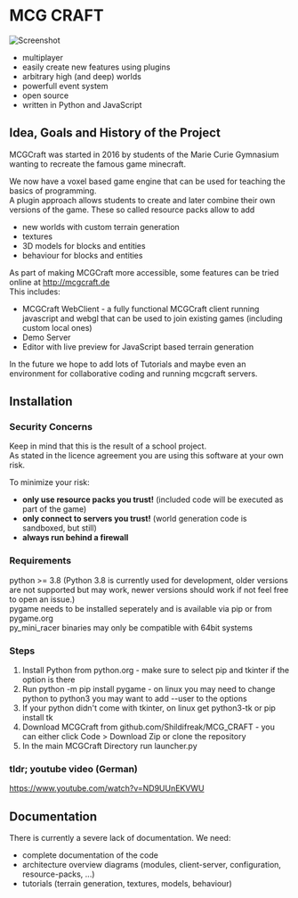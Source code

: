 # MCG CRAFT #

![Screenshot](http://mcgcraft.de/screenshots/screenshot_mcgcraft_small.png)

- multiplayer
- easily create new features using plugins
- arbitrary high (and deep) worlds
- powerfull event system
- open source
- written in Python and JavaScript

## Idea, Goals and History of the Project

MCGCraft was started in 2016 by students of the Marie Curie Gymnasium wanting to recreate the famous game minecraft.

We now have a voxel based game engine that can be used for teaching the basics of programming.  
A plugin approach allows students to create and later combine their own versions of the game.
These so called resource packs allow to add
- new worlds with custom terrain generation
- textures
- 3D models for blocks and entities
- behaviour for blocks and entities

As part of making MCGCraft more accessible, some features can be tried online at http://mcgcraft.de  
This includes:
- MCGCraft WebClient - a fully functional MCGCraft client running javascript and webgl that can be used to join existing games (including custom local ones)
- Demo Server
- Editor with live preview for JavaScript based terrain generation

In the future we hope to add lots of Tutorials and maybe even an environment for collaborative coding and running mcgcraft servers.


## Installation

### Security Concerns
Keep in mind that this is the result of a school project.  
As stated in the licence agreement you are using this software at your own risk.  

To minimize your risk:
- **only use resource packs you trust!** (included code will be executed as part of the game)
- **only connect to servers you trust!** (world generation code is sandboxed, but still)
- **always run behind a firewall**

### Requirements
python >= 3.8 (Python 3.8 is currently used for development, older versions are not supported but may work, newer versions should work if not feel free to open an issue.)  
pygame needs to be installed seperately and is available via pip or from pygame.org  
py_mini_racer binaries may only be compatible with 64bit systems  

### Steps
1. Install Python from python.org -	make sure to select pip and tkinter if the option is there
2. Run python -m pip install pygame - on linux you may need to change python to python3 you may want to add --user to the options
3. If your python didn't come with tkinter, on linux get python3-tk or pip install tk
3. Download MCGCraft from github.com/Shildifreak/MCG_CRAFT - you can either click Code > Download Zip or clone the repository
4. In the main MCGCraft Directory run launcher.py

### tldr; youtube video (German)
https://www.youtube.com/watch?v=ND9UUnEKVWU
 

## Documentation

There is currently a severe lack of documentation.
We need:
- complete documentation of the code
- architecture overview diagrams (modules, client-server, configuration, resource-packs, ...)
- tutorials (terrain generation, textures, models, behaviour)
